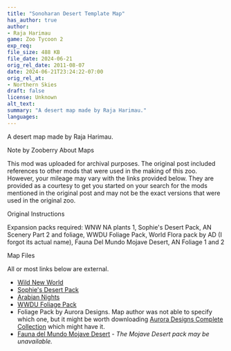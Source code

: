 ```yaml
---
title: "Sonoharan Desert Template Map"
has_author: true
author: 
- Raja Harimau
game: Zoo Tycoon 2
exp_req: 
file_size: 488 KB
file_date: 2024-06-21
orig_rel_date: 2011-08-07
date: 2024-06-21T23:24:22-07:00
orig_rel_at: 
- Northern Skies
draft: false
license: Unknown
alt_text: 
summary: "A desert map made by Raja Harimau."
languages:
---
```


A desert map made by Raja Harimau. 


Note by Zooberry About Maps 


This mod was uploaded for archival purposes. The original post included references to other mods that were used in the making of this zoo. However, your mileage may vary with the links provided below. They are provided as a courtesy to get you started on your search for the mods mentioned in the original post and may not be the exact versions that were used in the original zoo.


Original Instructions


Expansion packs required: WNW NA plants 1, Sophie's Desert Pack, AN Scenery Part 2 and foliage, WWDU Foliage Pack, World Flora pack by AD (I forgot its actual name), Fauna Del Mundo Mojave Desert, AN Foliage 1 and 2


Map Files


All or most links below are external.

- [Wild New World](https://zt2downloadlibrary.fandom.com/wiki/Wild_New_World_(Zerosvalmont)#Where_to_Find)
- [Sophie's Desert Pack](https://sites.google.com/site/rubensophiedesigns/downloads/archived-downloads?authuser=0)
- [Arabian Nights](https://www.nexusmods.com/zootycoon2/mods/165)
- [WWDU Foliage Pack](https://ztvolcano.jcink.net/index.php?showtopic=3910)
- Foliage Pack by Aurora Designs. Map author was not able to specify which one, but it might be worth downloading [Aurora Designs Complete Collection](https://zt2downloadlibrary.fandom.com/wiki/Complete_Collection_(Aurora_Designs)#Where_to_Find) which might have it.
- [Fauna del Mundo Mojave Desert](https://zt2downloadlibrary.fandom.com/wiki/Fauna_del_Mundo_(Hispa_Designs)?so=search#Desierto_Mojave_(Mohave_Desert)) - *The Mojave Desert pack may be unavailable.*